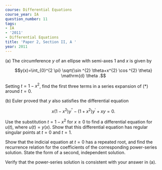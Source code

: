 ```yaml
---
course: Differential Equations
course_year: IA
question_number: 11
tags:
- IA
- '2011'
- Differential Equations
title: 'Paper 2, Section II, A '
year: 2011
---
```




(a) The circumference $y$ of an ellipse with semi-axes 1 and $x$ is given by

$$y(x)=\int_{0}^{2 \pi} \sqrt{\sin ^{2} \theta+x^{2} \cos ^{2} \theta} \mathrm{d} \theta .$$

Setting $t=1-x^{2}$, find the first three terms in a series expansion of $(*)$ around $t=0$.

(b) Euler proved that $y$ also satisfies the differential equation

$$x\left(1-x^{2}\right) y^{\prime \prime}-\left(1+x^{2}\right) y^{\prime}+x y=0 .$$

Use the substitution $t=1-x^{2}$ for $x \geqslant 0$ to find a differential equation for $u(t)$, where $u(t)=y(x)$. Show that this differential equation has regular singular points at $t=0$ and $t=1$.

Show that the indicial equation at $t=0$ has a repeated root, and find the recurrence relation for the coefficients of the corresponding power-series solution. State the form of a second, independent solution.

Verify that the power-series solution is consistent with your answer in (a).